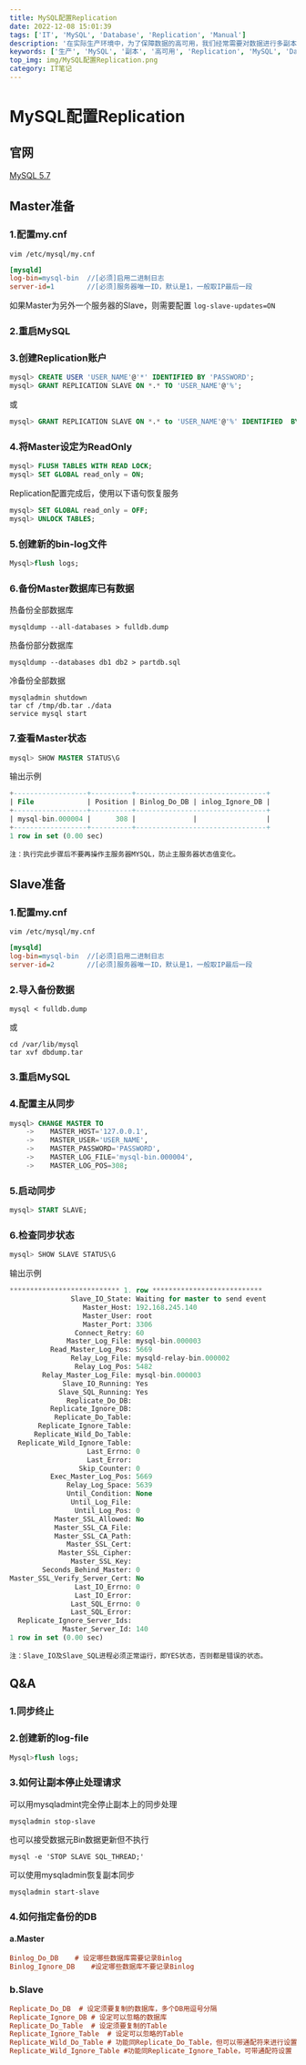 ```yaml
---
title: MySQL配置Replication
date: 2022-12-08 15:01:39
tags: ['IT', 'MySQL', 'Database', 'Replication', 'Manual']
description: '在实际生产环境中，为了保障数据的高可用，我们经常需要对数据进行多副本部署。如果你在使用MySQL，那么Replication将帮你实现这个需求。'
keywords: ['生产', 'MySQL', '副本', '高可用', 'Replication', 'MySQL', 'Database', 'DB']
top_img: img/MySQL配置Replication.png
category: IT笔记
---
```

# MySQL配置Replication
## 官网
[MySQL 5.7](https://dev.mysql.com/doc/refman/5.7/en/replication.html)

## Master准备
### 1.配置my.cnf
``` SHELL
vim /etc/mysql/my.cnf
```
``` ini
[mysqld]
log-bin=mysql-bin  //[必须]启用二进制日志
server-id=1        //[必须]服务器唯一ID，默认是1，一般取IP最后一段
```
如果Master为另外一个服务器的Slave，则需要配置 `log-slave-updates=ON`

### 2.重启MySQL
### 3.创建Replication账户
``` SQL
mysql> CREATE USER 'USER_NAME'@'*' IDENTIFIED BY 'PASSWORD';
mysql> GRANT REPLICATION SLAVE ON *.* TO 'USER_NAME'@'%';
```
或
``` SQL
mysql> GRANT REPLICATION SLAVE ON *.* to 'USER_NAME'@'%' IDENTIFIED  BY 'PASSWORD';
```
 
### 4.将Master设定为ReadOnly
``` SQL
mysql> FLUSH TABLES WITH READ LOCK;
mysql> SET GLOBAL read_only = ON;
```
 
Replication配置完成后，使用以下语句恢复服务
``` SQL
mysql> SET GLOBAL read_only = OFF;
mysql> UNLOCK TABLES;
```

### 5.创建新的bin-log文件
``` SQL
Mysql>flush logs;
```
 
### 6.备份Master数据库已有数据
热备份全部数据库
``` shell
mysqldump --all-databases > fulldb.dump
```
 
热备份部分数据库
``` shell
mysqldump --databases db1 db2 > partdb.sql
```
 
冷备份全部数据
``` shell
mysqladmin shutdown
tar cf /tmp/db.tar ./data
service mysql start
```
 
### 7.查看Master状态
``` SQL
mysql> SHOW MASTER STATUS\G
```
 
输出示例
``` SQL
+------------------+----------+--------------------------------+
| File             | Position | Binlog_Do_DB | inlog_Ignore_DB |
+------------------+----------+--------------------------------+
| mysql-bin.000004 |      308 |              |                 |
+------------------+----------+--------------------------------+
1 row in set (0.00 sec)
```

`注：执行完此步骤后不要再操作主服务器MYSQL，防止主服务器状态值变化。`



## Slave准备
### 1.配置my.cnf
``` SHELL
vim /etc/mysql/my.cnf
```
``` INI
[mysqld]
log-bin=mysql-bin  //[必须]启用二进制日志
server-id=2        //[必须]服务器唯一ID，默认是1，一般取IP最后一段
```

### 2.导入备份数据
``` SHELL
mysql < fulldb.dump
```
 
或
``` SHELL
cd /var/lib/mysql
tar xvf dbdump.tar
```
### 3.重启MySQL
### 4.配置主从同步
``` SQL
mysql> CHANGE MASTER TO
    ->    MASTER_HOST='127.0.0.1',
    ->    MASTER_USER='USER_NAME',
    ->    MASTER_PASSWORD='PASSWORD',
    ->    MASTER_LOG_FILE='mysql-bin.000004',
    ->    MASTER_LOG_POS=308;
```

### 5.启动同步
``` SQL
mysql> START SLAVE;
```
### 6.检查同步状态
``` SQL
mysql> SHOW SLAVE STATUS\G
```

输出示例
``` SQL
*************************** 1. row ***************************
               Slave_IO_State: Waiting for master to send event
                  Master_Host: 192.168.245.140
                  Master_User: root
                  Master_Port: 3306
                Connect_Retry: 60
              Master_Log_File: mysql-bin.000003
          Read_Master_Log_Pos: 5669
               Relay_Log_File: mysqld-relay-bin.000002
                Relay_Log_Pos: 5482
        Relay_Master_Log_File: mysql-bin.000003
             Slave_IO_Running: Yes
            Slave_SQL_Running: Yes
              Replicate_Do_DB: 
          Replicate_Ignore_DB: 
           Replicate_Do_Table: 
       Replicate_Ignore_Table: 
      Replicate_Wild_Do_Table: 
  Replicate_Wild_Ignore_Table: 
                   Last_Errno: 0
                   Last_Error: 
                 Skip_Counter: 0
          Exec_Master_Log_Pos: 5669
              Relay_Log_Space: 5639
              Until_Condition: None
               Until_Log_File: 
                Until_Log_Pos: 0
           Master_SSL_Allowed: No
           Master_SSL_CA_File: 
           Master_SSL_CA_Path: 
              Master_SSL_Cert: 
            Master_SSL_Cipher: 
               Master_SSL_Key: 
        Seconds_Behind_Master: 0
Master_SSL_Verify_Server_Cert: No
                Last_IO_Errno: 0
                Last_IO_Error: 
               Last_SQL_Errno: 0
               Last_SQL_Error: 
  Replicate_Ignore_Server_Ids: 
             Master_Server_Id: 140
1 row in set (0.00 sec)
```
`注：Slave_IO及Slave_SQL进程必须正常运行，即YES状态，否则都是错误的状态。`



## Q&A
### 1.同步终止
### 2.创建新的log-file
``` SQL
Mysql>flush logs;
```
 
### 3.如何让副本停止处理请求
可以用mysqladmint完全停止副本上的同步处理
``` SHELL
mysqladmin stop-slave
```
 
也可以接受数据元Bin数据更新但不执行
``` SHELL
mysql -e 'STOP SLAVE SQL_THREAD;'
```
 
可以使用mysqladmin恢复副本同步
``` SHELL
mysqladmin start-slave
```
 
### 4.如何指定备份的DB
#### a.Master
``` INI
Binlog_Do_DB	# 设定哪些数据库需要记录Binlog
Binlog_Ignore_DB	#设定哪些数据库不要记录Binlog
```
### b.Slave
``` INI
Replicate_Do_DB	 # 设定须要复制的数据库，多个DB用逗号分隔
Replicate_Ignore_DB	# 设定可以忽略的数据库
Replicate_Do_Table	# 设定须要复制的Table
Replicate_Ignore_Table	# 设定可以忽略的Table
Replicate_Wild_Do_Table	# 功能同Replicate_Do_Table，但可以带通配符来进行设置
Replicate_Wild_Ignore_Table	#功能同Replicate_Ignore_Table，可带通配符设置
```